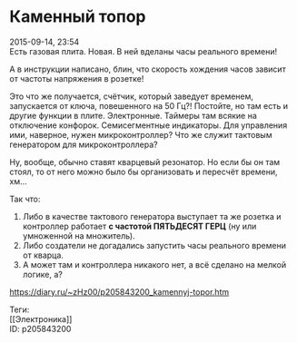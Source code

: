 Каменный топор
===============

   
 2015-09-14, 23:54   
  Есть газовая плита. Новая. В ней вделаны часы реального времени!   
   
 А в инструкции написано, блин, что скорость хождения часов зависит от частоты напряжения в розетке!   
   
 Это что же получается, счётчик, который заведует временем, запускается от ключа, повешенного на 50 Гц?! Постойте, но там есть и другие функции в плите. Электронные. Таймеры там всякие на отключение конфорок. Семисегментные индикаторы. Для управления ими, наверное, нужен микроконтроллер? Что же служит тактовым генератором для микроконтроллера?   
   
 Ну, вообще, обычно ставят кварцевый резонатор. Но если бы он там стоял, то от него можно было бы организовать и пересчёт времени, хм...   
   
 Так что:   
 1. Либо в качестве тактового генератора выступает та же розетка и контроллер работает  **с частотой ПЯТЬДЕСЯТ ГЕРЦ**  (ну или умноженной на множитель).   
 2. Либо создатели не догадались запустить часы реального времени от кварца.   
 3. А может там и контроллера никакого нет, а всё сделано на мелкой логике, а?   
    
 <https://diary.ru/~zHz00/p205843200_kamennyj-topor.htm>   
   
 Теги:   
 [[Электроника]]   
 ID: p205843200